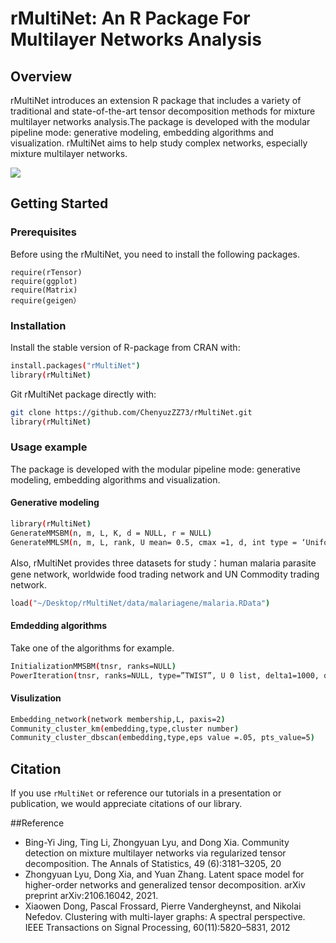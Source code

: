 # rMultiNet: An R Package For Multilayer Networks Analysis

## Overview
rMultiNet introduces an extension R package that includes a variety of traditional and state-of-the-art tensor decomposition methods for mixture multilayer networks analysis.The package is developed with the modular pipeline mode: generative modeling, embedding algorithms and visualization.  rMultiNet aims to help study complex networks, especially mixture multilayer networks.


![](https://github.com/ChenyuzZZ73/rMultiNet/blob/main/framework.png)

## Getting Started

### Prerequisites
Before using the rMultiNet, you need to install the following packages.
```
require(rTensor)
require(ggplot)
require(Matrix)
require(geigen）
```

### Installation

Install the stable version of R-package from CRAN with:

```sh
install.packages("rMultiNet")
library(rMultiNet)
```
Git rMultiNet package directly with:
```sh
git clone https://github.com/ChenyuzZZ73/rMultiNet.git
library(rMultiNet)
```

### Usage example
The package is developed with the modular pipeline mode: generative modeling, embedding algorithms and visualization. 
#### Generative modeling
```sh
library(rMultiNet)
GenerateMMSBM(n, m, L, K, d = NULL, r = NULL)
GenerateMMLSM(n, m, L, rank, U mean= 0.5, cmax =1, d, int type = ‘Uniform’, kernel fun = ‘logit’, scale par=1)
```
Also, rMultiNet provides three datasets for study：human malaria parasite gene network, worldwide food trading network and UN Commodity trading network.
```sh
load("~/Desktop/rMultiNet/data/malariagene/malaria.RData")
```

#### Emdedding algorithms
Take one of the algorithms for example.
```sh
InitializationMMSBM(tnsr, ranks=NULL)
PowerIteration(tnsr, ranks=NULL, type=”TWIST”, U 0 list, delta1=1000, delta2=1000, max iter = 25, tol = 1e-05)
```

#### Visulization
```sh
Embedding_network(network membership,L, paxis=2)
Community_cluster_km(embedding,type,cluster number)
Community_cluster_dbscan(embedding,type,eps value =.05, pts_value=5)
```




## Citation
If you use `rMultiNet` or reference our tutorials in a presentation or publication, we would appreciate citations of our library.
>



##Reference
- Bing-Yi Jing, Ting Li, Zhongyuan Lyu, and Dong Xia. Community detection on mixture
multilayer networks via regularized tensor decomposition. The Annals of Statistics, 49
(6):3181–3205, 20
- Zhongyuan Lyu, Dong Xia, and Yuan Zhang. Latent space model for higher-order networks and generalized tensor decomposition. arXiv preprint arXiv:2106.16042, 2021.
- Xiaowen Dong, Pascal Frossard, Pierre Vandergheynst, and Nikolai Nefedov. Clustering
with multi-layer graphs: A spectral perspective. IEEE Transactions on Signal Processing,
60(11):5820–5831, 2012

